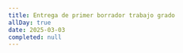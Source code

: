 ```yaml
---
title: Entrega de primer borrador trabajo grado
allDay: true
date: 2025-03-03
completed: null
---
```

